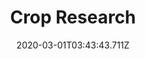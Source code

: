 ---
templateKey: blog-post
featuredpost: false
date: 2020-03-01T03:43:43.711Z
featuredimage: /img/quest_bg1.png
imgBg: quest_bg1
title: Crop Research
description: Demetrius needs a fresh melon for his research.
reward: 550 & 1 Friendship heart
tags:
  - Mail Summer 20 Bring Demetrius a melon
---